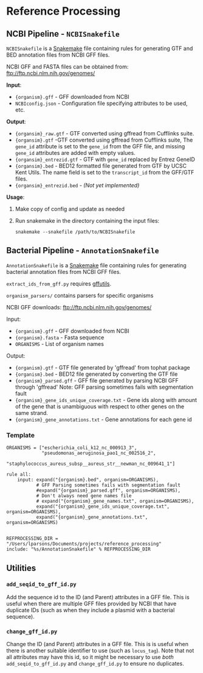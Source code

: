 # Reference Processing


## NCBI Pipeline - `NCBISnakefile`

`NCBISnakefile` is a
[Snakemake](https://bitbucket.org/johanneskoester/snakemake) file containing
rules for generating GTF and BED annotation files from NCBI GFF files.

NCBI GFF and FASTA files can be obtained from: ftp://ftp.ncbi.nlm.nih.gov/genomes/

**Input**:

* `{organism}.gff` - GFF downloaded from NCBI
* `NCBIconfig.json` - Configuration file specifying attributes to be used, etc.

**Output**:

* `{organsim}_raw.gtf` - GTF converted using gffread from Cufflinks suite. 
* `{organsim}.gtf` -GTF converted using gffread from Cufflinks suite, The `gene_id` attribute is set to the `gene_id` from the GFF file, and missing `gene_id` attributes are added with empty values. 
* `{organsim}_entrezid.gtf` - GTF with `gene_id` replaced by Entrez GeneID
* `{organsim}.bed` - BED12 formatted file generated from GTF by UCSC Kent Utils. The name field is set to the `transcript_id` from the GFF/GTF files.
* `{organsim}_entrezid.bed` - *(Not yet implemented)*

**Usage**:

1. Make copy of config and update as needed
2. Run snakemake in the directory containing the input files:

   `snakemake --snakefile /path/to/NCBISnakefile`


## Bacterial Pipeline - `AnnotationSnakefile`

`AnnotationSnakefile` is a
[Snakemake](https://bitbucket.org/johanneskoester/snakemake) file containing
rules for generating bacterial annotation files from NCBI GFF files.

`extract_ids_from_gff.py` requires [gffutils](https://pypi.python.org/pypi/gffutils).

`organism_parsers/` contains parsers for specific organisms

NCBI GFF downloads: ftp://ftp.ncbi.nlm.nih.gov/genomes/

Input:

*   `{organism}.gff` - GFF downloaded from NCBI
*   `{organism}.fasta` - Fasta sequence
*   `ORGANISMS` - List of organism names

Output:

*   `{organism}.gtf` - GTF file generated by 'gffread' from tophat package
*   `{organism}.bed` - BED12 file generated by converting the GTF file
*   `{organism}_parsed.gff` - GFF file generated by parsing NCBI GFF through 'gffread'
        Note: GFF parsing sometimes fails with segmentation fault
*   `{organism}_gene_ids_unique_coverage.txt` - Gene ids along with amount of the
        gene that is unambiguous with respect to other genes on the same strand.
*   `{organism}_gene_annotations.txt` - Gene annotations for each gene id


### Template

    ORGANISMS = ["escherichia_coli_k12_nc_000913_3",
                 "pseudomonas_aeruginosa_pao1_nc_002516_2",
                 "staphylococcus_aureus_subsp__aureus_str__newman_nc_009641_1"]

    rule all:
        input: expand("{organism}.bed", organism=ORGANISMS),
               # GFF Parsing sometimes fails with segmentation fault
               #expand("{organism}_parsed.gff", organism=ORGANISMS),
               # Don't always need gene names file
               # expand("{organism}_gene_names.txt", organism=ORGANISMS),
               expand("{organism}_gene_ids_unique_coverage.txt", organism=ORGANISMS),
               expand("{organism}_gene_annotations.txt", organism=ORGANISMS)


    REFPROCESSING_DIR = "/Users/lparsons/Documents/projects/reference_processing"
    include: "%s/AnnotationSnakefile" % REFPROCESSING_DIR


Utilities
---------

### `add_seqid_to_gff_id.py`

Add the sequence id to the ID (and Parent) attributes in a GFF file. This is
useful when there are multiple GFF files provided by NCBI that have duplicate
IDs (such as when they include a plasmid with a bacterial sequence).


### `change_gff_id.py`

Change the ID (and Parent) attributes in a GFF file. This is is useful when
there is another suitable identifier to use (such as `locus_tag`). Note that
not all attributes may have this id, so it might be necessary to use *both*
`add_seqid_to_gff_id.py` and `change_gff_id.py` to ensure no duplicates.
